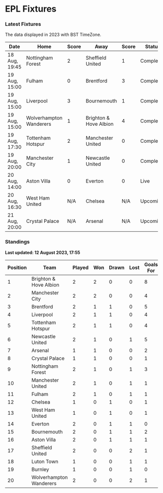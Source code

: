 # EPL Fixtures

### Latest Fixtures

The data displayed in 2023 with BST TimeZone.

<!-- START_TABLE -->
| Date | Home | Score | Away | Score | Status |
|-------------|--------|--------------|--------|--------------|--------|
| 18 Aug, 19:45 | Nottingham Forest | 2 | Sheffield United | 1 | Completed |
| 19 Aug, 15:00 | Fulham | 0 | Brentford | 3 | Completed |
| 19 Aug, 15:00 | Liverpool | 3 | Bournemouth | 1 | Completed |
| 19 Aug, 15:00 | Wolverhampton Wanderers | 1 | Brighton & Hove Albion | 4 | Completed |
| 19 Aug, 17:30 | Tottenham Hotspur | 2 | Manchester United | 0 | Completed |
| 19 Aug, 20:00 | Manchester City | 1 | Newcastle United | 0 | Completed |
| 20 Aug, 14:00 | Aston Villa | 0 | Everton | 0 | Live |
| 20 Aug, 16:30 | West Ham United | N/A | Chelsea | N/A | Upcoming |
| 21 Aug, 20:00 | Crystal Palace | N/A | Arsenal | N/A | Upcoming |
<!-- END_TABLE -->

### Standings

**Last updated: 12 August 2023, 17:55**

<!-- START_STANDINGS -->
| Position | Team | Played | Won | Drawn | Lost | Goals For | Goals Against | Goal Difference | Points |
|----------|------|--------|-----|-------|------|-----------|---------------|-----------------|--------|
| 1 | Brighton & Hove Albion | 2 | 2 | 0 | 0 | 8 | 2 | 6 | 6 |
| 2 | Manchester City | 2 | 2 | 0 | 0 | 4 | 0 | 4 | 6 |
| 3 | Brentford | 2 | 1 | 1 | 0 | 5 | 2 | 3 | 4 |
| 4 | Liverpool | 2 | 1 | 1 | 0 | 4 | 2 | 2 | 4 |
| 5 | Tottenham Hotspur | 2 | 1 | 1 | 0 | 4 | 2 | 2 | 4 |
| 6 | Newcastle United | 2 | 1 | 0 | 1 | 5 | 2 | 3 | 3 |
| 7 | Arsenal | 1 | 1 | 0 | 0 | 2 | 1 | 1 | 3 |
| 8 | Crystal Palace | 1 | 1 | 0 | 0 | 1 | 0 | 1 | 3 |
| 9 | Nottingham Forest | 2 | 1 | 0 | 1 | 3 | 3 | 0 | 3 |
| 10 | Manchester United | 2 | 1 | 0 | 1 | 1 | 2 | -1 | 3 |
| 11 | Fulham | 2 | 1 | 0 | 1 | 1 | 3 | -2 | 3 |
| 12 | Chelsea | 1 | 0 | 1 | 0 | 1 | 1 | 0 | 1 |
| 13 | West Ham United | 1 | 0 | 1 | 0 | 1 | 1 | 0 | 1 |
| 14 | Everton | 2 | 0 | 1 | 1 | 0 | 1 | -1 | 1 |
| 15 | Bournemouth | 2 | 0 | 1 | 1 | 2 | 4 | -2 | 1 |
| 16 | Aston Villa | 2 | 0 | 1 | 1 | 1 | 5 | -4 | 1 |
| 17 | Sheffield United | 2 | 0 | 0 | 2 | 1 | 3 | -2 | 0 |
| 18 | Luton Town | 1 | 0 | 0 | 1 | 1 | 4 | -3 | 0 |
| 19 | Burnley | 1 | 0 | 0 | 1 | 0 | 3 | -3 | 0 |
| 20 | Wolverhampton Wanderers | 2 | 0 | 0 | 2 | 1 | 5 | -4 | 0 |
<!-- END_STANDINGS -->
